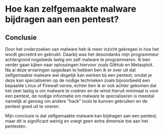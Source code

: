 # Hoe kan zelfgemaakte malware bijdragen aan een pentest?

## Conclusie
Door het onderzoeken van malware heb ik meer inzicht gekregen in hoe het wordt gecreërd en gebruikt. Daarbij was het desondanks mijn programmeur achtergrond nogsteeds lastig om zelf malware te programmeren. Ik ben verder gaan kijken naar oplossingen hiervoor zoals GitHub en Metasploit. 
Na al deze ervaringen opgedaan te hebben ben ik er over uit dat zelfgemaakte malware wel degelijk kan werken bij een pentest, omdat je deze kan specialiseren op de nodige technieken zoals bijvoorbeeld een bepaalde Linux of Firewall versie, echter ben ik er ook achter gekomen dat het zeer lastig is om malware te creëren en de winst hieruit minimaal is voor een pentest, de nodige informatie om malware te specialiseren is meestal namelijk al genoeg om andere "hack" tools te kunnen gebruiken en de pentest goed uit te voeren.  
  
Mijn conclusie is dat zelfgemaakte malware kan bijdragen aan een pentest, maar dit is significant weinig en voegt geen extra dimensie toe aan het pentesten.
